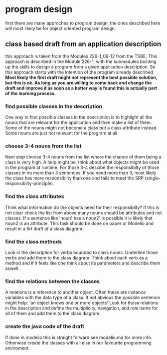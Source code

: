 # program design
first there are many approches to program design, the ones described here will most likely be for object oriented program design.

## class based draft from an application description
this approach is taken from the Modules 226-1_09-12 from the TSBE.
This approach is described in the Module 226-1, with the submodules building up the skills to design a program from a given application description. So this approach starts with the intention of the program already described.
**Most likely the first draft might not represent the best possible solution, but this is ok. As long as you are willing to come back and change the draft and improve it as soon as a better way is found this is actually part of the learning process.**

### find possible classes in the description
One way to find possible classes in the description is to highlight all the nouns that are relevant for the application and then make a list of them.
Some of the nouns might not become a class but a class attribute instead. Some nouns are just not relevant for the program at all.

### choose 3-4 nouns from the list
Next step choose 3-4 nouns from the list where the chance of them being a class is very high. A help might be, think about what objects might be used in the program at runtime.
For those 3-4 descibe the responsibilty of those classes in no more than 3 sentences. If you need more than 3, most likely the class has more responsibilty than one and fails to meet the SRP (single-responsibilty-principle).

### find the class attributes
Think what information do the objects need for their responsibilty? If this is not clear check the list from above many nouns should be attributes and not classes. If a sentence like 'noun1 has a noun2' is possible it is likely that noun2 is an attribute.
This task should be done on paper or Modelio and result in a firt draft of a class diagram.

### find the class methods
Look in the description for verbs bounded to class nouns. Underline those verbs and add them to the class diagram. Think about each verb as a method and if it feels like one think about its parameters and describe them aswell.

### find the relations between the classes
A relations is a reference to another object. Often these are instance variables with the data type of a class. If not abvious the possible sentence might help: 'an object knows one or more objects'
Look for those relations in the description and define the multiplicity, navigation, and role name for all of them and add them to the class diagram.

### create the java code of the draft
If done in modelio this is straight forward see modelio.md for more info. Otherwise create the classes with all else in our favourite programming enviroment.
